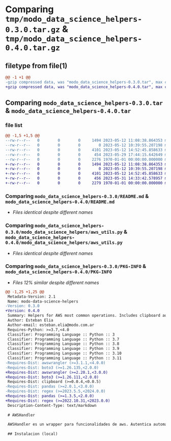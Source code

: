 # Comparing `tmp/modo_data_science_helpers-0.3.0.tar.gz` & `tmp/modo_data_science_helpers-0.4.0.tar.gz`

## filetype from file(1)

```diff
@@ -1 +1 @@
-gzip compressed data, was "modo_data_science_helpers-0.3.0.tar", max compression
+gzip compressed data, was "modo_data_science_helpers-0.4.0.tar", max compression
```

## Comparing `modo_data_science_helpers-0.3.0.tar` & `modo_data_science_helpers-0.4.0.tar`

### file list

```diff
@@ -1,5 +1,5 @@
--rw-r--r--   0        0        0     1494 2023-05-12 11:08:38.864353 modo_data_science_helpers-0.3.0/README.md
--rw-r--r--   0        0        0        0 2023-05-12 10:39:55.207198 modo_data_science_helpers-0.3.0/modo_data_science_helpers/__init__.py
--rw-r--r--   0        0        0     4101 2023-05-12 14:52:45.858633 modo_data_science_helpers-0.3.0/modo_data_science_helpers/aws_utils.py
--rw-r--r--   0        0        0      454 2023-05-29 17:44:15.642649 modo_data_science_helpers-0.3.0/pyproject.toml
--rw-r--r--   0        0        0     2276 1970-01-01 00:00:00.000000 modo_data_science_helpers-0.3.0/PKG-INFO
+-rw-r--r--   0        0        0     1494 2023-05-12 11:08:38.864353 modo_data_science_helpers-0.4.0/README.md
+-rw-r--r--   0        0        0        0 2023-05-12 10:39:55.207198 modo_data_science_helpers-0.4.0/modo_data_science_helpers/__init__.py
+-rw-r--r--   0        0        0     4101 2023-05-12 14:52:45.858633 modo_data_science_helpers-0.4.0/modo_data_science_helpers/aws_utils.py
+-rw-r--r--   0        0        0      456 2023-05-31 14:33:42.578957 modo_data_science_helpers-0.4.0/pyproject.toml
+-rw-r--r--   0        0        0     2279 1970-01-01 00:00:00.000000 modo_data_science_helpers-0.4.0/PKG-INFO
```

### Comparing `modo_data_science_helpers-0.3.0/README.md` & `modo_data_science_helpers-0.4.0/README.md`

 * *Files identical despite different names*

### Comparing `modo_data_science_helpers-0.3.0/modo_data_science_helpers/aws_utils.py` & `modo_data_science_helpers-0.4.0/modo_data_science_helpers/aws_utils.py`

 * *Files identical despite different names*

### Comparing `modo_data_science_helpers-0.3.0/PKG-INFO` & `modo_data_science_helpers-0.4.0/PKG-INFO`

 * *Files 12% similar despite different names*

```diff
@@ -1,25 +1,25 @@
 Metadata-Version: 2.1
 Name: modo-data-science-helpers
-Version: 0.3.0
+Version: 0.4.0
 Summary: Helpers for AWS most common operations. Includes clipboard auth
 Author: Esteban Elia
 Author-email: esteban.elia@modo.com.ar
 Requires-Python: >=3.7,<4.0
 Classifier: Programming Language :: Python :: 3
 Classifier: Programming Language :: Python :: 3.7
 Classifier: Programming Language :: Python :: 3.8
 Classifier: Programming Language :: Python :: 3.9
 Classifier: Programming Language :: Python :: 3.10
 Classifier: Programming Language :: Python :: 3.11
-Requires-Dist: awswrangler (>=3.1.1,<4.0.0)
-Requires-Dist: boto3 (>=1.26.135,<2.0.0)
+Requires-Dist: awswrangler (>=2.20.1,<3.0.0)
+Requires-Dist: boto3 (>=1.26.111,<2.0.0)
 Requires-Dist: clipboard (>=0.0.4,<0.0.5)
-Requires-Dist: pandas (>=2.0.1,<3.0.0)
-Requires-Dist: regex (>=2023.5.5,<2024.0.0)
+Requires-Dist: pandas (>=1.3.5,<2.0.0)
+Requires-Dist: regex (>=2022.10.31,<2023.0.0)
 Description-Content-Type: text/markdown
 
 # AWSHandler
 
 AWSHandler es un wrapper para funcionalidades de aws. Autentica automaticamente tomando las credenciales desde el clipboard (solo tienen que copiarlas desde Get credentials --> Command Line or Programatic Access --> Copy Credentials) y luego borra el clipboard
 
 ## Instalacion (local)
```

